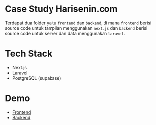 # Case Study Harisenin.com

Terdapat dua folder yaitu `frontend` dan `backend`, di mana `frontend` berisi source code untuk tampilan menggunakan `next.js` dan `backend` berisi source code untuk server dan data menggunakan `laravel`.

# Tech Stack

- Next.js
- Laravel
- PostgreSQL (supabase)

# Demo

- [Frontend](https://hariminggu.zekhoi.dev)
- [Backend](https://apihariminggu.zekhoi.dev)
